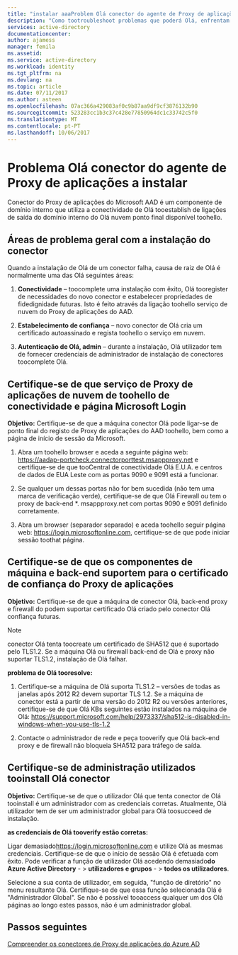 ```yaml
---
title: "instalar aaaProblem Olá conector do agente de Proxy de aplicações | Microsoft Docs"
description: "Como tootroubleshoot problemas que poderá Olá, enfrentam ao instalar o conector do agente de Proxy de aplicações"
services: active-directory
documentationcenter: 
author: ajamess
manager: femila
ms.assetid: 
ms.service: active-directory
ms.workload: identity
ms.tgt_pltfrm: na
ms.devlang: na
ms.topic: article
ms.date: 07/11/2017
ms.author: asteen
ms.openlocfilehash: 07ac366a429083af0c9b87aa9df9cf3876132b90
ms.sourcegitcommit: 523283cc1b3c37c428e77850964dc1c33742c5f0
ms.translationtype: MT
ms.contentlocale: pt-PT
ms.lasthandoff: 10/06/2017
---
```

# <a name="problem-installing-hello-application-proxy-agent-connector"></a>Problema Olá conector do agente de Proxy de aplicações a instalar

Conector do Proxy de aplicações do Microsoft AAD é um componente de domínio interno que utiliza a conectividade de Olá tooestablish de ligações de saída do domínio interno do Olá nuvem ponto final disponível toohello.

## <a name="general-problem-areas-with-connector-installation"></a>Áreas de problema geral com a instalação do conector

Quando a instalação de Olá de um conector falha, causa de raiz de Olá é normalmente uma das Olá seguintes áreas:

1.  **Conectividade** – toocomplete uma instalação com êxito, Olá tooregister de necessidades do novo conector e estabelecer propriedades de fidedignidade futuras. Isto é feito através da ligação toohello serviço de nuvem do Proxy de aplicações do AAD.

2.  **Estabelecimento de confiança** – novo conector de Olá cria um certificado autoassinado e regista toohello o serviço em nuvem.

3.  **Autenticação de Olá, admin** – durante a instalação, Olá utilizador tem de fornecer credenciais de administrador de instalação de conectores toocomplete Olá.

## <a name="verify-connectivity-toohello-cloud-application-proxy-service-and-microsoft-login-page"></a>Certifique-se de que serviço de Proxy de aplicações de nuvem de toohello de conectividade e página Microsoft Login

**Objetivo:** Certifique-se de que a máquina conector Olá pode ligar-se de ponto final do registo de Proxy de aplicações do AAD toohello, bem como a página de início de sessão da Microsoft.

1.  Abra um toohello browser e aceda a seguinte página web: <https://aadap-portcheck.connectorporttest.msappproxy.net> e certifique-se de que tooCentral de conectividade Olá E.U.A. e centros de dados de EUA Leste com as portas 9090 e 9091 está a funcionar.

2.  Se qualquer um dessas portas não for bem sucedida (não tem uma marca de verificação verde), certifique-se de que Olá Firewall ou tem o proxy de back-end \*. msappproxy.net com portas 9090 e 9091 definido corretamente.

3.  Abra um browser (separador separado) e aceda toohello seguir página web: <https://login.microsoftonline.com>, certifique-se de que pode iniciar sessão toothat página.

## <a name="verify-machine-and-backend-components-support-for-application-proxy-trust-cert"></a>Certifique-se de que os componentes de máquina e back-end suportem para o certificado de confiança do Proxy de aplicações

**Objetivo:** Certifique-se de que a máquina de conector Olá, back-end proxy e firewall do podem suportar certificado Olá criado pelo conector Olá confiança futuras.

>[!NOTE]
>conector Olá tenta toocreate um certificado de SHA512 que é suportado pelo TLS1.2. Se a máquina Olá ou firewall back-end de Olá e proxy não suportar TLS1.2, instalação de Olá falhar.
>
>

**problema de Olá tooresolve:**

1.  Certifique-se a máquina de Olá suporta TLS1.2 – versões de todas as janelas após 2012 R2 devem suportar TLS 1.2. Se a máquina de conector está a partir de uma versão do 2012 R2 ou versões anteriores, certifique-se de que Olá KBs seguintes estão instalados na máquina de Olá: <https://support.microsoft.com/help/2973337/sha512-is-disabled-in-windows-when-you-use-tls-1.2>

2.  Contacte o administrador de rede e peça tooverify que Olá back-end proxy e de firewall não bloqueia SHA512 para tráfego de saída.

## <a name="verify-admin-is-used-tooinstall-hello-connector"></a>Certifique-se de administração utilizados tooinstall Olá conector

**Objetivo:** Certifique-se de que o utilizador Olá que tenta conector de Olá tooinstall é um administrador com as credenciais corretas. Atualmente, Olá utilizador tem de ser um administrador global para Olá toosucceed de instalação.

**as credenciais de Olá tooverify estão corretas:**

Ligar demasiado<https://login.microsoftonline.com> e utilize Olá as mesmas credenciais. Certifique-se de que o início de sessão Olá é efetuada com êxito. Pode verificar a função de utilizador Olá acedendo demasiado**do Azure Active Directory**  - &gt; **utilizadores e grupos**  - &gt; **todos os utilizadores**. 

Selecione a sua conta de utilizador, em seguida, "função de diretório" no menu resultante Olá. Certifique-se de que essa função selecionada Olá é "Administrador Global". Se não é possível tooaccess qualquer um dos Olá páginas ao longo estes passos, não é um administrador global.

## <a name="next-steps"></a>Passos seguintes
[Compreender os conectores de Proxy de aplicações do Azure AD](application-proxy-understand-connectors.md)
